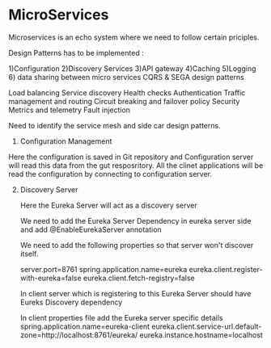 # MicroServices

Microservices is an echo system where we need to follow certain priciples.

Design Patterns has to be implemented :

1)Configuration
2)Discovery Services
3)API gateway
4)Caching
5)Logging
6) data sharing between micro services CQRS & SEGA design patterns

Load balancing
Service discovery
Health checks
Authentication
Traffic management and routing
Circuit breaking and failover policy
Security
Metrics and telemetry
Fault injection

Need to identify the service mesh and side car design patterns.

1) Configuration Management

  Here the configuration is saved in Git repository and Configuration server will read this data from the gut resposritory.
  All the clinet applications will be read the configuration by connecting to configuration server.
  
2) Discovery Server 

   Here the Eureka Server will act as a discovery server
   
   We need to add the Eureka Server Dependency in eureka server side and add @EnableEurekaServer annotation
   
   We need to add the following properties so that server won't discover itself.
    
    server.port=8761
    spring.application.name=eureka
    eureka.client.register-with-eureka=false
    eureka.client.fetch-registry=false
    
   In client server which is registering to this Eureka Server should have Eureks Discovery dependency
   
   In client properties file add the Eureka server specific details
    spring.application.name=eureka-client
    eureka.client.service-url.default-zone=http://localhost:8761/eureka/
    eureka.instance.hostname=localhost

